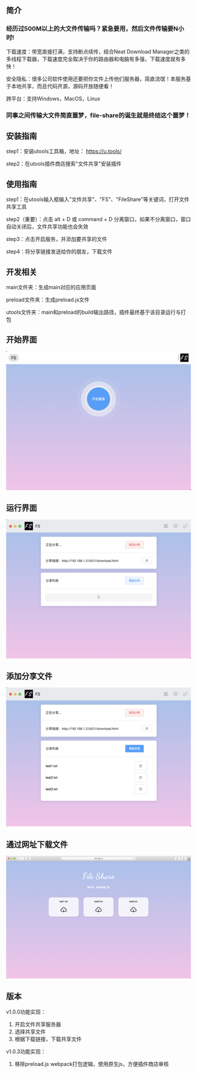 ## 简介
### 经历过500M以上的大文件传输吗？紧急要用，然后文件传输要N小时!
下载速度：带宽直接打满，支持断点续传，结合Neat Download Manager之类的多线程下载器，下载速度完全取决于你的路由器和电脑有多强，下载速度就有多快！

安全隐私：很多公司软件使用还要把你文件上传他们服务器，简直流氓！本服务基于本地共享，而且代码开源，源码开放随便看！

跨平台：支持Windows，MacOS，Linux

### 同事之间传输大文件简直噩梦，file-share的诞生就是终结这个噩梦！

## 安装指南
step1：安装utools工具箱，地址： https://u.tools/

step2：在utools插件商店搜索"文件共享"安装插件

## 使用指南

step1：在utools输入框输入"文件共享"、"FS"、"FileShare"等关键词，打开文件共享工具

step2（重要）：点击 alt + D 或 command + D 分离窗口，如果不分离窗口，窗口自动关闭后，文件共享功能也会失效

step3：点击开启服务，并添加要共享的文件

step4：将分享链接发送给你的朋友，下载文件

## 开发相关

main文件夹：生成main对应的应用页面

preload文件夹：生成preload.js文件

utools文件夹：main和preload的build输出路径，插件最终基于该目录运行与打包

## 开始界面
![开始界面](wiki/asserts/images/1.png)

## 运行界面
![运行界面](wiki/asserts/images/2.png)

## 添加分享文件
![添加共享文件](wiki/asserts/images/3.png)

## 通过网址下载文件
![通过网址下载文件](wiki/asserts/images/4.png)

## 版本
v1.0.0功能实现：
1. 开启文件共享服务器
2. 选择共享文件
3. 根据下载链接，下载共享文件

v1.0.3功能实现：
1. 移除preload.js webpack打包逻辑，使用原生js，方便插件商店审核
